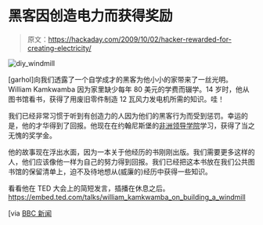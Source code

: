 # 黑客因创造电力而获得奖励

> 原文：<https://hackaday.com/2009/10/02/hacker-rewarded-for-creating-electricity/>

![diy_windmill](img/4ec5f304fde50b8d98e1e95e477425d2.png "diy_windmill")

[garhol]向我们透露了一个自学成才的黑客为他小小的家带来了一丝光明。William Kamkwamba 因为家里缺少每年 80 美元的学费而辍学。14 岁时，他从图书馆看书，获得了用废旧零件制造 12 瓦风力发电机所需的知识。哇！

我们已经非常习惯于听到有创造力的人因为他们的黑客行为而受到惩罚。幸运的是，他的才华得到了回报。他现在在约翰尼斯堡的[非洲领导学院](http://www.africanleadershipacademy.org)学习，获得了当之无愧的奖学金。

他的故事现在浮出水面，因为一本关于他经历的书刚刚出版。我们需要更多这样的人，他们应该像他一样为自己的努力得到回报。我们已经把这本书放在我们公共图书馆的保留清单上，迫不及待地想从(威廉的)经历中获得一些知识。

看看他在 TED 大会上的简短发言，插播在休息之后。 <https://embed.ted.com/talks/william_kamkwamba_on_building_a_windmill>

</p> <p>[via <a href="http://news.bbc.co.uk/2/hi/africa/8257153.stm" target="_blank"> BBC 新闻</a></p> </body> </html>